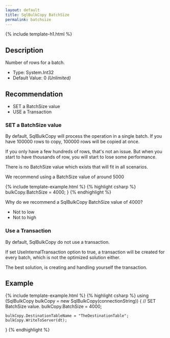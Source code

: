 ```yaml
---
layout: default
title: SqlBulkCopy BatchSize
permalink: batchsize
---
```


{% include template-h1.html %}

## Description
Number of rows for a batch.

- Type: System.Int32
- Default Value: 0 _(Unlimited)_

## Recommendation
- SET a BatchSize value
- USE a Transaction

### SET a BatchSize value
By default, SqlBulkCopy will process the operation in a single batch. If you have 100000 rows to copy, 100000 rows will be copied at once.

If you only have a few hundreds of rows, that's not an issue. But when you start to have thousands of row, you will start to lose some performance.

There is no BatchSize value which exists that will fit in all scenarios.

We recommend using a BatchSize value of around 5000

{% include template-example.html %} 
{% highlight csharp %}
    bulkCopy.BatchSize = 4000;
}
{% endhighlight %}

Why do we recommend a SqlBulkCopy BatchSize value of 4000?

- Not to low
- Not to high

### Use a Transaction
By default, SqlBulkCopy do not use a transaction.

If set UseInternalTransaction option to true, a transaction will be created for every batch, which is not the optimized solution either.

The best solution, is creating and handling yourself the transaction.

## Example
{% include template-example.html %} 
{% highlight csharp %}
using (SqlBulkCopy bulkCopy = new SqlBulkCopy(connectionString))
{
    // SET BatchSize value.
    bulkCopy.BatchSize = 4000;

    bulkCopy.DestinationTableName = "TheDestinationTable";
    bulkCopy.WriteToServer(dt);
}
{% endhighlight %}

